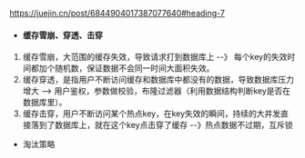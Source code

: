 https://juejin.cn/post/6844904017387077640#heading-7

+  #### 缓存雪崩、穿透、击穿

  1. 缓存雪崩，大范围的缓存失效，导致请求打到数据库上 --》 每个key的失效时间都加个随机数，保证数据不会同一时间大面积失效。
  2. 缓存穿透，是指用户不断访问缓存和数据库中都没有的数据，导致数据库压力增大 --> 用户鉴权，参数做校验，布隆过滤器（利用数据结构判断key是否在数据库里）。
  3. 缓存击穿，用户不断访问某个热点key，在key失效的瞬间，持续的大并发直接落到了数据库上，就在这个key点击穿了缓存 --》热点数据不过期，互斥锁

+ 淘汰策略

  